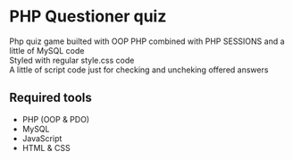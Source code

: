 # PHP Questioner quiz

Php quiz game builted with OOP PHP combined with PHP SESSIONS and a little of MySQL code<br>
Styled with regular style.css code<br>
A little of script code just for checking and uncheking offered answers<br>

## Required tools

- PHP (OOP & PDO)<br>
- MySQL<br>
- JavaScript<br>
- HTML & CSS

